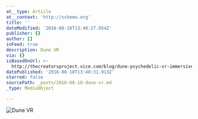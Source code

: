 ```yaml
---
at__type: Article
at__context: 'http://schema.org'
title: ''
dateModified: '2016-08-18T13:40:27.954Z'
publisher: {}
author: []
inFeed: true
description: Dune VR
via: {}
isBasedOnUrl: >-
  http://thecreatorsproject.vice.com/blog/dune-psychedelic-vr-immersive-exhibition
datePublished: '2016-08-18T13:40:31.913Z'
starred: false
sourcePath: _posts/2016-08-18-dune-vr.md
_type: MediaObject

---
```

![Dune VR](https://the-grid-user-content.s3-us-west-2.amazonaws.com/10e0cdc2-964d-420f-a1d9-968e9be5e08f.jpg)